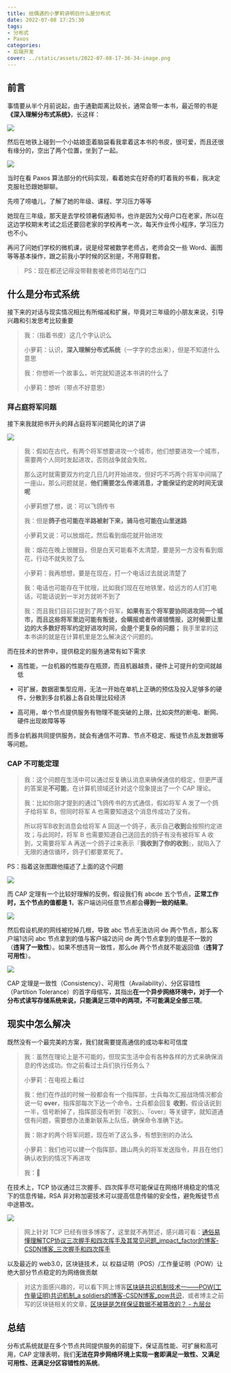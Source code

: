 ```yaml
---
title: 给偶遇的小萝莉讲明白什么是分布式
date: 2022-07-08 17:25:30
tags:
- 分布式
- Paxos
categories:
- 后端开发
cover: ../static/assets/2022-07-08-17-36-34-image.png
---
```


## 前言

事情要从半个月前说起，由于通勤距离比较长，通常会带一本书，最近带的书是 **《深入理解分布式系统》**，长这样：

![](../static/assets/2022-07-08-17-32-01-98394aa824b8e194b42e3f5cf387612.jpg)

然后在地铁上碰到一个小姑娘歪着脑袋看我拿着这本书的书皮，很可爱，而且还很有缘分的，空出了两个位置，坐到了一起。

![](../static/assets/2022-07-08-17-36-34-image.png)

当时在看 Paxos 算法部分的代码实现，看着她实在好奇的盯着我的书看，我决定克服社恐跟她聊聊。

先唠了唠嗑儿，了解了她的年级、课程、学习压力等等

她现在三年级，那天是去学校领暑假通知书，也许是因为父母户口在老家，所以在这边学校期末考试之后还要回老家的学校再考一次，每天作业传小程序，学习压力也不小。

再问了问她们学校的微机课，说是经常被数学老师占，老师会交一些 Word、画图等等基本操作，跟之前我小学时候的区别是，不用穿鞋套。

> PS：现在都还记得没带鞋套被老师罚站在门口

## 什么是分布式系统

接下来的对话与现实情况相比有所缩减和扩展，毕竟对三年级的小朋友来说，引导兴趣和引发思考比较重要

> 我：（指着书皮）这几个字认识么
> 
> 小萝莉：认识，**深入理解分布式系统**（一字字的念出来），但是不知道什么意思
> 
> 我：你想听一个故事么，听完就知道这本书讲的什么了
> 
> 小萝莉：想听（带点不好意思）

### 拜占庭将军问题

接下来我就把书开头的拜占庭将军问题简化的讲了讲

![](../static/assets/2022-07-10-14-50-16-image.png)

> 我：假如在古代，有两个将军想要进攻一个城市，他们想要进攻一个城市，需要两个人同时发起进攻，否则战争就会失败。
> 
> 那么这时就需要双方约定几日几时开始进攻，但好巧不巧两个将军中间隔了一座山，那么问题就是，**他们需要怎么传递消息，才能保证约定的时间无误呢**
> 
> 小萝莉想了想，说：可以飞鸽传书
> 
> 我：但是**鸽子也可能在半路被射下来，骑马也可能在山里迷路**
> 
> 小萝莉又说：可以放烟花，然后看到烟花就开始进攻
> 
> 我：烟花在晚上很醒目，但是白天可能看不太清楚，要是另一方没有看到烟花，行动不就失败了么
> 
> 小萝莉：我再想想，要是在现在，打一个电话过去就说清楚了
> 
> 我：电话也可能存在干扰哦，比如我们现在在地铁里，给远方的人们打电话，可能话说到一半对方就听不到了
> 
> 我：而且我们目前只提到了两个将军，**如果有五个将军要协同进攻同一个城市，而且这些将军里边可能有叛徒，会瞒报或者传递错情报，这时候要让里边的大多数好将军约定好进攻时间，会是个更复杂的问题；** 我手里拿的这本书讲的就是在计算机里是怎么解决这个问题的。

而在技术的世界中，提供稳定的服务通常有如下需求

- 高性能，一台机器的性能存在瓶颈，而且机器越贵，硬件上可提升的空间就越低

- 可扩展，数据密集型应用，无法一开始在单机上正确的预估及投入足够多的硬件，分散到多台机器上各自处理比较经济

- 高可用，单个节点提供服务有物理不能突破的上限，比如突然的断电、断网、硬件出现故障等等

而多台机器共同提供服务，就会有通信不可靠、节点不稳定、叛徒节点乱发数据等等问题。

### CAP 不可能定理

> 我：这个问题在生活中可以通过反复确认消息来确保通信的稳定，但更严谨的答案是**不可能**，在计算机领域还针对这个现象提出了一个 CAP 理论。
> 
> 我：比如你刚才提到的通过飞鸽传书的方式通信，假如将军 A 发了一个鸽子给将军 B，但同时将军 A 也需要知道这个消息传成功了没有。
> 
> 所以将军B收到消息会给将军 A 回送一个鸽子，表示自己**收到**会按照约定进攻；与此同时，将军 B 也需要知道自己送回去的鸽子有没有被将军 A 收到，又需要将军 A 再送一个鸽子过来表示『**我收到了你的收到**』，就陷入了无限的通信循环，鸽子们都要累死了。

PS：指着这张图跟他描述了上面的这个问题

![](../static/assets/2022-07-10-11-31-19-dc9f33b961d48ce6f3e0a3b754bc1bc.jpg)

而 CAP 定理有一个比较好理解的反例，假设我们有 abcde 五个节点，**正常工作时，五个节点的值都是 1**，客户端访问任意节点都会**得到一致的结果**。

![](../static/assets/2022-07-10-14-36-40-image.png)

然后假设机房的网线被挖掉几根，导致 abc 节点无法访问 de 两个节点，那么客户端1访问 abc 节点拿到的值与客户端2访问 de 两个节点拿到的值是不一致的（**违背了一致性**）。如果不想违背一致性，那么de 两个节点就不能返回值（**违背了可用性**）。

![](../static/assets/2022-07-10-14-36-52-image.png)

CAP 定理是一致性（Consistency）、可用性（Availability）、分区容错性（Partition Tolerance）的首字母缩写，其指出**在一个异步网络环境中，对于一个分布式读写存储系统来说，只能满足三项中的两项，不可能满足全部三项**。

## 现实中怎么解决

既然没有一个最完美的方案，我们就需要提高通信的成功率和可信度

> 我：虽然在理论上是不可能的，但现实生活中会有各种各样的方式来确保消息的传达成功。你之前看过士兵们执行任务么？
> 
> 小萝莉：在电视上看过
> 
> 我：他们在作战的时候一般都会有一个指挥部，士兵每次汇报战场情况都会说一句 **over**，指挥部每次下达一个命令，士兵都会回复 **收到**，假设话说到一半，信号断掉了，指挥部没有听到『收到』、『over』等关键字，就知道通信有问题，需要想办法重新联系上队伍，确保命令准确下达。
> 
> 我：刚才的两个将军问题，现在听了这么多，有想到别的办法么
> 
> 小萝莉：我们也可以建一个指挥部，跟山两头的将军发送指令，并且在他们确认收到的情况下再进攻
> 
> 我：👏

在技术上，TCP 协议通过三次握手、四次挥手尽可能保证在网络环境稳定的情况下的信息传输，RSA 非对称加密技术可以提高信息传输的安全性，避免叛徒节点中途篡改。

![](../static/assets/2022-07-10-15-09-55-image.png)

> 网上针对 TCP 已经有很多博客了，这里就不再赘述，感兴趣可看：[通俗易懂理解TCP协议三次握手和四次挥手及其常见问题_impact_factor的博客-CSDN博客_三次握手和四次挥手](https://blog.csdn.net/impact_factor/article/details/119394391)

以及最近的 web3.0，区块链技术，以 权益证明（POS）/工作量证明（POW）让绝大部分节点稳定的为网络做贡献

> 对这方面感兴趣的，可以看下网上博客[区块链共识机制技术一——POW(工作量证明)共识机制_a soldiers的博客-CSDN博客_pow共识](https://blog.csdn.net/qq_38491875/article/details/109029306)，或者博主之前写的区块链相关的文章，[区块链是怎样保证数据不被篡改的？ - 九层台](https://blog.wj2015.com/2022/03/22/%E5%8C%BA%E5%9D%97%E9%93%BE%E6%98%AF%E6%80%8E%E6%A0%B7%E4%BF%9D%E8%AF%81%E6%95%B0%E6%8D%AE%E4%B8%8D%E8%A2%AB%E7%AF%A1%E6%94%B9%E7%9A%84%EF%BC%9F/)

## 总结

分布式系统就是在多个节点共同提供服务的前提下，保证高性能、可扩展和高可用，CAP 定理表明，我们**无法在异步网络环境上实现一套即满足一致性、又满足可用性、还满足分区容错性的系统**。
